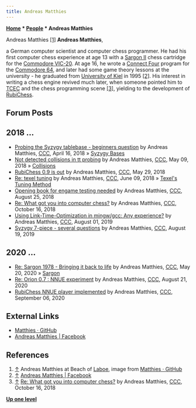 ```yaml
---
title: Andreas Matthies
---
```

**[Home](Home "Home") * [People](People "People") * Andreas Matthies**

[](https://github.com/Matthies) Andreas Matthies <a id="cite-note-1" href="#cite-ref-1">[1]</a>
**Andreas Matthies**,

a German computer scientist and computer chess programmer.
He had his first computer chess experience at age 13 with a [Sargon II](Sargon "Sargon") chess cartridge for the [Commodore VIC-20](Commodore_VIC-20 "Commodore VIC-20").
At age 16, he wrote a [Connect Four](Connect_Four "Connect Four") program for the [Commodore 64](Commodore_64 "Commodore 64"), and later had some game theory lessons at the university - he graduated from [University of Kiel](https://en.wikipedia.org/wiki/University_of_Kiel) in 1995 <a id="cite-note-2" href="#cite-ref-2">[2]</a>.
His interest in writing a chess engine revived much later, when someone pointed him to [TCEC](TCEC "TCEC") and the chess programming scene <a id="cite-note-3" href="#cite-ref-3">[3]</a>,
yielding to the development of [RubiChess](RubiChess "RubiChess").

## Forum Posts

## 2018 ...

- [Probing the Syzygy tablebase - beginners question](http://www.talkchess.com/forum/viewtopic.php?t=67122) by Andreas Matthies, [CCC](CCC "CCC"), April 16, 2018 » [Syzygy Bases](Syzygy_Bases "Syzygy Bases")
- [Not detected collisions in tt probing](http://www.talkchess.com/forum3/viewtopic.php?f=7&t=67387) by Andreas Matthies, [CCC](CCC "CCC"), May 09, 2018 » [Collisions](Transposition_Table#Collisions "Transposition Table")
- [RubiChess 0.9 is out](http://www.talkchess.com/forum3/viewtopic.php?f=2&t=67594) by Andreas Matthies, [CCC](CCC "CCC"), May 29, 2018
- [Re: texel tuning](http://www.talkchess.com/forum3/viewtopic.php?f=7&t=67614&start=8) by Andreas Matthies, [CCC](CCC "CCC"), June 09, 2018 » [Texel's Tuning Method](Texel%27s_Tuning_Method "Texel's Tuning Method")
- [Opening book for engame testing needed](http://www.talkchess.com/forum3/viewtopic.php?f=2&t=68296) by Andreas Matthies, [CCC](CCC "CCC"), August 25, 2018
- [Re: What got you into computer chess?](http://www.talkchess.com/forum3/viewtopic.php?f=2&t=68659&start=5) by Andreas Matthies, [CCC](CCC "CCC"), October 16, 2018
- [Using Link-Time-Optimization in mingw/gcc: Any experience?](http://www.talkchess.com/forum3/viewtopic.php?f=7&t=71429) by Andreas Matthies, [CCC](CCC "CCC"), August 01, 2019
- [Syzygy 7-piece - several questions](http://www.talkchess.com/forum3/viewtopic.php?f=7&t=71604) by Andreas Matthies, [CCC](CCC "CCC"), August 19, 2019

## 2020 ...

- [Re: Sargon 1978 - Bringing it back to life](http://www.talkchess.com/forum3/viewtopic.php?f=7&t=73969&start=1) by Andreas Matthies, [CCC](CCC "CCC"), May 20, 2020 » [Sargon](Sargon "Sargon")
- [Re: Orion 0.7 : NNUE experiment](http://www.talkchess.com/forum3/viewtopic.php?f=2&t=74828&start=5) by Andreas Matthies, [CCC](CCC "CCC"), August 21, 2020
- [RubiChess NNUE player implemented](http://www.talkchess.com/forum3/viewtopic.php?f=2&t=75016) by Andreas Matthies, [CCC](CCC "CCC"), September 06, 2020

## External Links

- [Matthies · GitHub](https://github.com/Matthies)
- [Andreas Matthies | Facebook](https://de-de.facebook.com/toenderup)

## References

1. <a id="cite-ref-1" href="#cite-note-1">↑</a> Andreas Matthies at Beach of [Laboe](https://en.wikipedia.org/wiki/Laboe), image from [Matthies · GitHub](https://github.com/Matthies)
1. <a id="cite-ref-2" href="#cite-note-2">↑</a> [Andreas Matthies | Facebook](https://de-de.facebook.com/toenderup)
1. <a id="cite-ref-3" href="#cite-note-3">↑</a> [Re: What got you into computer chess?](http://www.talkchess.com/forum3/viewtopic.php?f=2&t=68659&start=5) by Andreas Matthies, [CCC](CCC "CCC"), October 16, 2018

**[Up one level](People "People")**

